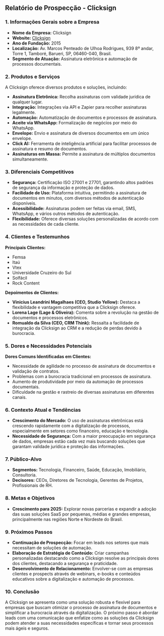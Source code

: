 ## Relatório de Prospecção - Clicksign

### 1. Informações Gerais sobre a Empresa
- **Nome da Empresa:** Clicksign
- **Website:** [Clicksign](https://www.clicksign.com)
- **Ano de Fundação:** 2015
- **Localização:** Av. Marcos Penteado de Ulhoa Rodrigues, 939 8º andar, Torre 1, Tamboré, Barueri, SP, 06460-040, Brasil.
- **Segmento de Atuação:** Assinatura eletrônica e automação de processos documentais.

### 2. Produtos e Serviços
A Clicksign oferece diversos produtos e soluções, incluindo:

- **Assinatura Eletrônica:** Recolha assinaturas com validade jurídica de qualquer lugar.
- **Integração:** Integrações via API e Zapier para recolher assinaturas legalmente.
- **Automação:** Automatização de documentos e processos de assinatura.
- **Aceite via WhatsApp:** Formalização de negócios por meio do WhatsApp.
- **Envelope:** Envio e assinatura de diversos documentos em um único envelope.
- **Click AI:** Ferramenta de inteligência artificial para facilitar processos de assinatura e resumo de documentos.
- **Assinaturas em Massa:** Permite a assinatura de múltiplos documentos simultaneamente.

### 3. Diferenciais Competitivos
- **Segurança:** Certificação ISO 27001 e 27701, garantindo altos padrões de segurança da informação e proteção de dados.
- **Facilidade de Uso:** Plataforma intuitiva, permitindo a assinatura de documentos em minutos, com diversos métodos de autenticação disponíveis.
- **Acessibilidade:** Assinaturas podem ser feitas via email, SMS, WhatsApp, e vários outros métodos de autenticação.
- **Flexibilidade:** Oferece diversas soluções personalizadas de acordo com as necessidades de cada cliente.

### 4. Clientes e Testemunhos
**Principais Clientes:**
- Femsa
- Itaú
- Vtex
- Universidade Cruzeiro do Sul
- Solfácil
- Rock Content

**Depoimentos de Clientes:**
- **Vinicius Leandrini Magalhaes (CEO, Studio Yellow):** Destaca a flexibilidade e vantagem competitiva que a Clicksign oferece.
- **Lorena Lage (Lage & Oliveira):** Comenta sobre a revolução na gestão de documentos e processos eletrônicos.
- **Romualdo da Silva (CEO, CRM Think):** Ressalta a facilidade de integração da Clicksign ao CRM e a redução de perdas devido à burocracia.

### 5. Dores e Necessidades Potenciais
**Dores Comuns Identificadas em Clientes:**
- Necessidade de agilidade no processo de assinatura de documentos e validação de contratos.
- Problemas com a burocracia tradicional em processos de assinatura.
- Aumento de produtividade por meio da automação de processos documentais.
- Dificuldade na gestão e rastreio de diversas assinaturas em diferentes canais.

### 6. Contexto Atual e Tendências
- **Crescimento do Mercado:** O uso de assinaturas eletrônicas está crescendo rapidamente com a digitalização de processos, especialmente em setores como financeiro, educação e tecnologia.
- **Necessidade de Segurança:** Com a maior preocupação em segurança de dados, empresas estão cada vez mais buscando soluções que garantam validade jurídica e proteção das informações.

### 7. Público-Alvo
- **Segmentos:** Tecnologia, Financeiro, Saúde, Educação, Imobiliário, Consultoria.
- **Decisores:** CEOs, Diretores de Tecnologia, Gerentes de Projetos, Profissionais de RH.

### 8. Metas e Objetivos
- **Crescimento para 2025:** Explorar novas parcerias e expandir a adoção das suas soluções SaaS por pequenas, médias e grandes empresas, principalmente nas regiões Norte e Nordeste do Brasil.

### 9. Próximos Passos
- **Continuação de Prospecção:** Focar em leads nos setores que mais necessitam de soluções de automação.
- **Elaboração de Estratégia de Conteúdo:** Criar campanhas personalizadas destacando como a Clicksign resolve as principais dores dos clientes, destacando a segurança e praticidade.
- **Desenvolvimento de Relacionamento:** Envolver-se com as empresas clientes e prospects através de webinars, e-books e conteúdos educativos sobre a digitalização e automação de processos.

### 10. Conclusão
A Clicksign se apresenta como uma solução robusta e flexível para empresas que buscam otimizar o processo de assinatura de documentos e simplificar a burocracia através da digitalização. O próximo passo é abordar leads com uma comunicação que enfatize como as soluções da Clicksign podem atender a suas necessidades específicas e tornar seus processos mais ágeis e seguros.